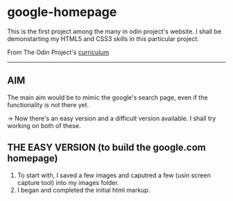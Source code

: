 # google-homepage

This is the first project among the many in odin project's website. I shall be demonstarting my HTML5 and CSS3 skills in this particular project.

From The Odin Project's [curriculum](http://www.theodinproject.com/courses/web-development-101/lessons/html-css)

--------
AIM
--------
The main aim would be to mimic the google's search page, even if the functionality is not there yet.

-> Now there's an easy version and a difficult version available. I shall try working on both of these.

THE EASY VERSION (to build the google.com homepage)
--------------
1. To start with, I saved a few images and caputred a few (usin screen capture tool) into my images folder.
2. I began and completed the initial html markup.
